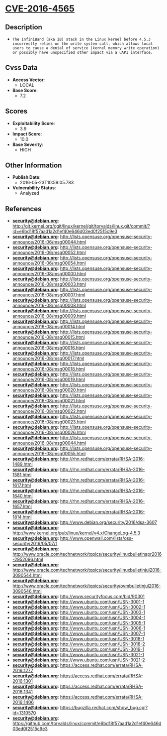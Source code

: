 
# [CVE-2016-4565](http://git.kernel.org/cgit/linux/kernel/git/torvalds/linux.git/commit/?id=e6bd18f57aad1a2d1ef40e646d03ed0f2515c9e3)

## Description

- `The InfiniBand (aka IB) stack in the Linux kernel before 4.5.3 incorrectly relies on the write system call, which allows local users to cause a denial of service (kernel memory write operation) or possibly have unspecified other impact via a uAPI interface.`

## Cvss Data

- **Access Vector**:
  - LOCAL
- **Base Score**:
  - 7.2

## Scores

- **Exploitability Score**:
  - 3.9
- **Impact Score**:
  - 10.0
- **Base Severity**:
  - HIGH

## Other Information

- **Publish Date**:
  - 2016-05-23T10:59:05.783
- **Vulnerability Status**:
  - Analyzed

## References

- **security@debian.org**: http://git.kernel.org/cgit/linux/kernel/git/torvalds/linux.git/commit/?id=e6bd18f57aad1a2d1ef40e646d03ed0f2515c9e3
- **security@debian.org**: http://lists.opensuse.org/opensuse-security-announce/2016-06/msg00044.html
- **security@debian.org**: http://lists.opensuse.org/opensuse-security-announce/2016-06/msg00052.html
- **security@debian.org**: http://lists.opensuse.org/opensuse-security-announce/2016-06/msg00054.html
- **security@debian.org**: http://lists.opensuse.org/opensuse-security-announce/2016-08/msg00000.html
- **security@debian.org**: http://lists.opensuse.org/opensuse-security-announce/2016-08/msg00003.html
- **security@debian.org**: http://lists.opensuse.org/opensuse-security-announce/2016-08/msg00007.html
- **security@debian.org**: http://lists.opensuse.org/opensuse-security-announce/2016-08/msg00008.html
- **security@debian.org**: http://lists.opensuse.org/opensuse-security-announce/2016-08/msg00009.html
- **security@debian.org**: http://lists.opensuse.org/opensuse-security-announce/2016-08/msg00014.html
- **security@debian.org**: http://lists.opensuse.org/opensuse-security-announce/2016-08/msg00015.html
- **security@debian.org**: http://lists.opensuse.org/opensuse-security-announce/2016-08/msg00016.html
- **security@debian.org**: http://lists.opensuse.org/opensuse-security-announce/2016-08/msg00017.html
- **security@debian.org**: http://lists.opensuse.org/opensuse-security-announce/2016-08/msg00018.html
- **security@debian.org**: http://lists.opensuse.org/opensuse-security-announce/2016-08/msg00019.html
- **security@debian.org**: http://lists.opensuse.org/opensuse-security-announce/2016-08/msg00020.html
- **security@debian.org**: http://lists.opensuse.org/opensuse-security-announce/2016-08/msg00021.html
- **security@debian.org**: http://lists.opensuse.org/opensuse-security-announce/2016-08/msg00022.html
- **security@debian.org**: http://lists.opensuse.org/opensuse-security-announce/2016-08/msg00023.html
- **security@debian.org**: http://lists.opensuse.org/opensuse-security-announce/2016-08/msg00026.html
- **security@debian.org**: http://lists.opensuse.org/opensuse-security-announce/2016-08/msg00044.html
- **security@debian.org**: http://lists.opensuse.org/opensuse-security-announce/2016-08/msg00055.html
- **security@debian.org**: http://rhn.redhat.com/errata/RHSA-2016-1489.html
- **security@debian.org**: http://rhn.redhat.com/errata/RHSA-2016-1581.html
- **security@debian.org**: http://rhn.redhat.com/errata/RHSA-2016-1617.html
- **security@debian.org**: http://rhn.redhat.com/errata/RHSA-2016-1640.html
- **security@debian.org**: http://rhn.redhat.com/errata/RHSA-2016-1657.html
- **security@debian.org**: http://rhn.redhat.com/errata/RHSA-2016-1814.html
- **security@debian.org**: http://www.debian.org/security/2016/dsa-3607
- **security@debian.org**: http://www.kernel.org/pub/linux/kernel/v4.x/ChangeLog-4.5.3
- **security@debian.org**: http://www.openwall.com/lists/oss-security/2016/05/07/1
- **security@debian.org**: http://www.oracle.com/technetwork/topics/security/linuxbulletinapr2016-2952096.html
- **security@debian.org**: http://www.oracle.com/technetwork/topics/security/linuxbulletinjul2016-3090544.html
- **security@debian.org**: http://www.oracle.com/technetwork/topics/security/ovmbulletinjul2016-3090546.html
- **security@debian.org**: http://www.securityfocus.com/bid/90301
- **security@debian.org**: http://www.ubuntu.com/usn/USN-3001-1
- **security@debian.org**: http://www.ubuntu.com/usn/USN-3002-1
- **security@debian.org**: http://www.ubuntu.com/usn/USN-3003-1
- **security@debian.org**: http://www.ubuntu.com/usn/USN-3004-1
- **security@debian.org**: http://www.ubuntu.com/usn/USN-3005-1
- **security@debian.org**: http://www.ubuntu.com/usn/USN-3006-1
- **security@debian.org**: http://www.ubuntu.com/usn/USN-3007-1
- **security@debian.org**: http://www.ubuntu.com/usn/USN-3018-1
- **security@debian.org**: http://www.ubuntu.com/usn/USN-3018-2
- **security@debian.org**: http://www.ubuntu.com/usn/USN-3019-1
- **security@debian.org**: http://www.ubuntu.com/usn/USN-3021-1
- **security@debian.org**: http://www.ubuntu.com/usn/USN-3021-2
- **security@debian.org**: https://access.redhat.com/errata/RHSA-2016:1277
- **security@debian.org**: https://access.redhat.com/errata/RHSA-2016:1301
- **security@debian.org**: https://access.redhat.com/errata/RHSA-2016:1341
- **security@debian.org**: https://access.redhat.com/errata/RHSA-2016:1406
- **security@debian.org**: https://bugzilla.redhat.com/show_bug.cgi?id=1310570
- **security@debian.org**: https://github.com/torvalds/linux/commit/e6bd18f57aad1a2d1ef40e646d03ed0f2515c9e3
